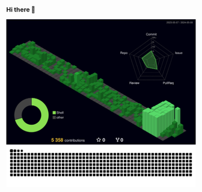### Hi there 👋

![Contrib animation](https://github.com/tinh98/tinh98/blob/master/profile-3d-contrib/profile-night-green.svg)
![Snake animation](https://github.com/tinh98/tinh98/blob/output/github-contribution-grid-snake-dark.svg)
